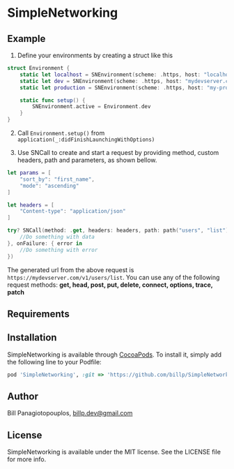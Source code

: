 # SimpleNetworking


## Example

1. Define your environments by creating a struct like this

```swift
struct Environment {
    static let localhost = SNEnvironment(scheme: .https, host: "localhost", port: 8080)
    static let dev = SNEnvironment(scheme: .https, host: "mydevserver.com", suffix: "v1")
    static let production = SNEnvironment(scheme: .https, host: "my-production-server.com", suffix: "v1")

    static func setup() {
        SNEnvironment.active = Environment.dev
    }
}

```

2. Call `Environment.setup()` from `application(_:didFinishLaunchingWithOptions)`

3. Use SNCall to create and start a request by providing method, custom headers, path and parameters, as shown bellow.

```swift
let params = [
    "sort_by": "first_name",
    "mode": "ascending"
]

let headers = [
    "Content-type": "application/json"
]

try? SNCall(method: .get, headers: headers, path: path("users", "list"), params: params).start(onSuccess: { data in
    //Do something with data
}, onFailure: { error in
    //Do something with error
})
```

The generated url from the above request is `https://mydevserver.com/v1/users/list`. You can use any of the following request methods: **get, head, post, put, delete, connect, options, trace, patch**

## Requirements

## Installation

SimpleNetworking is available through [CocoaPods](http://cocoapods.org). To install
it, simply add the following line to your Podfile:

```ruby
pod 'SimpleNetworking', :git => 'https://github.com/billp/SimpleNetworking.git'
```

## Author

Bill Panagiotopouplos, billp.dev@gmail.com

## License

SimpleNetworking is available under the MIT license. See the LICENSE file for more info.
